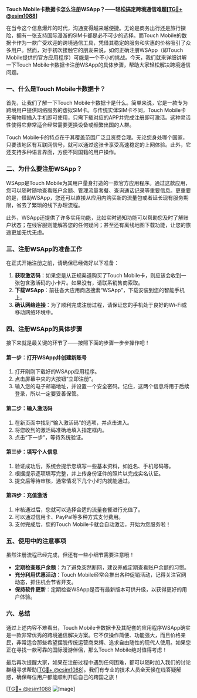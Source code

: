 **Touch Mobile卡数据卡怎么注册WSApp？——轻松搞定跨境通信难题[[TG💪+ @esim1088](https://t.me/s/esim1088)]**

在当今这个信息爆炸的时代，沟通变得越来越便捷。无论是商务出行还是旅行探险，拥有一张支持国际漫游的SIM卡都是必不可少的选择。而Touch Mobile的数据卡作为一款广受欢迎的跨境通信工具，凭借其稳定的服务和实惠的价格吸引了众多用户。然而，对于初次接触它的朋友来说，如何正确注册WSApp（即Touch Mobile提供的官方应用程序）可能是一个不小的挑战。今天，我们就来详细讲解一下Touch Mobile卡数据卡注册WSApp的具体步骤，帮助大家轻松解决跨境通信问题。

### **一、什么是Touch Mobile卡数据卡？**
首先，让我们了解一下Touch Mobile卡数据卡是什么。简单来说，它是一款专为跨境用户提供网络服务的虚拟SIM卡。与传统实体SIM卡不同，Touch Mobile卡无需物理插入手机即可使用，只需下载对应的APP并完成注册即可激活。这种灵活性使得它非常适合经常需要更换设备或频繁出国的人群。

Touch Mobile卡的特点在于其覆盖范围广泛且资费合理。无论您身处哪个国家，只要该地区有互联网信号，就可以通过这张卡享受高速稳定的上网体验。此外，它还支持多种语言界面，方便不同国籍的用户操作。

### **二、为什么要注册WSApp？**
WSApp是Touch Mobile为其用户量身打造的一款官方应用程序。通过这款应用，您可以随时随地查看账户余额、管理流量套餐、查询通话记录等重要信息。更重要的是，借助WSApp，您还可以直接从应用内购买新的流量包或者延长现有服务期限，省去了繁琐的线下办理流程。

此外，WSApp还提供了许多实用功能，比如实时通知功能可以帮助您及时了解账户状态；在线客服则能解答您的任何疑问；甚至还有离线地图下载功能，让您的旅途更加无忧无虑。

### **三、注册WSApp的准备工作**
在正式开始注册之前，请确保已经做好以下准备：
1. **获取激活码**：如果您是从正规渠道购买了Touch Mobile卡，则应该会收到一张包含激活码的小卡片。如果没有，请联系销售商索取。
2. **下载WSApp**：前往各大应用商店搜索“WSApp”，下载安装到您的智能手机上。
3. **确认网络连接**：为了顺利完成注册过程，请保证您的手机处于良好的Wi-Fi或移动网络环境中。

### **四、注册WSApp的具体步骤**
接下来就是最关键的环节了——按照下面的步骤一步步操作吧！

#### **第一步：打开WSApp并创建新账号**
1. 打开刚刚下载好的WSApp应用程序。
2. 点击屏幕中央的大按钮“立即注册”。
3. 输入您的电子邮箱地址，并设置一个安全密码。记住，这两个信息将用于后续登录，所以一定要妥善保管。

#### **第二步：输入激活码**
1. 在新页面中找到“输入激活码”的选项，并点击进入。
2. 将您收到的激活码准确地填入指定框内。
3. 点击“下一步”，等待系统验证。

#### **第三步：填写个人信息**
1. 验证成功后，系统会提示您填写一些基本资料，如姓名、手机号码等。
2. 根据提示逐项填写完整，并上传身份证件的照片以完成实名认证。
3. 提交后等待审核，通常情况下几个小时内就能通过。

#### **第四步：充值激活**
1. 审核通过后，您就可以选择合适的流量套餐进行充值了。
2. 可以通过信用卡、PayPal等多种方式支付费用。
3. 支付完成后，您的Touch Mobile卡就会自动激活，开始为您服务啦！

### **五、使用中的注意事项**
虽然注册流程已经完成，但还有一些小细节需要注意哦！
- **定期检查账户余额**：为了避免突然断网，建议养成定期查看账户余额的习惯。
- **充分利用优惠活动**：Touch Mobile经常会推出各种促销活动，记得关注官网动态，抓住机会节省开支。
- **保持软件更新**：定期检查WSApp是否有最新版本可供升级，以获得更好的用户体验。

### **六、总结**
通过上述内容不难看出，Touch Mobile卡数据卡及其配套的应用程序WSApp确实是一款非常优秀的跨境通信解决方案。它不仅操作简便、功能强大，而且价格亲民，非常适合那些希望摆脱传统运营商束缚、追求自由随性的现代人使用。如果您正在寻找一款可靠的国际漫游伴侣，那么Touch Mobile绝对值得考虑！

最后再次提醒大家，如果在注册过程中遇到任何困难，都可以随时加入我们的讨论群组寻求帮助[[TG💪+ @esim1088](https://t.me/s/esim1088)]。我们有专业的技术人员全天候在线答疑解惑，确保每位用户都能顺利开启自己的跨国之旅！

[[TG💪+ @esim1088](https://t.me/s/esim1088) ![Image](https://i.postimg.cc/4NQfJmqS/Snipaste-2025-05-13-00-14-12.png)]